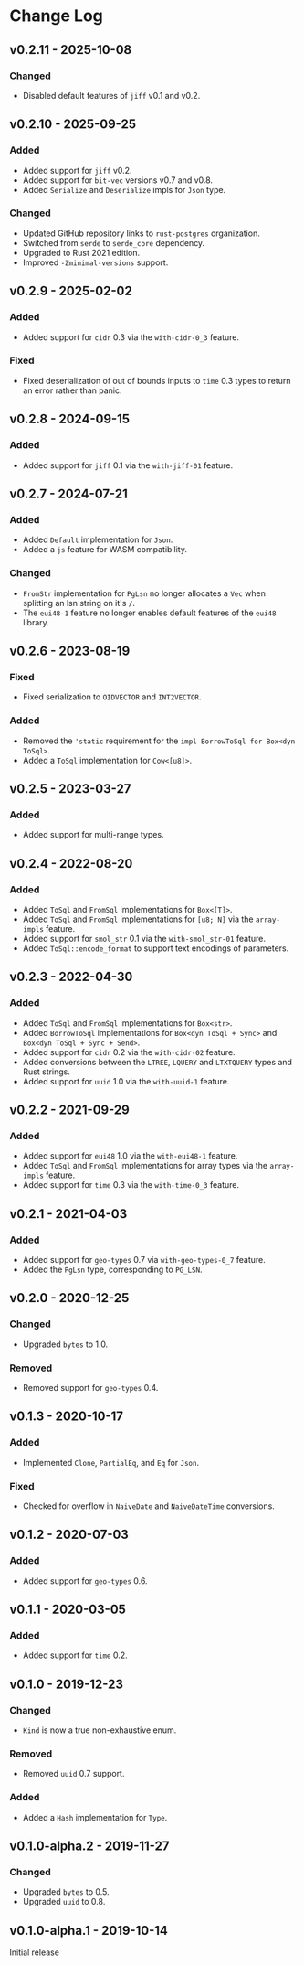 # Change Log

## v0.2.11 - 2025-10-08

### Changed

* Disabled default features of `jiff` v0.1 and v0.2.

## v0.2.10 - 2025-09-25

### Added

* Added support for `jiff` v0.2.
* Added support for `bit-vec` versions v0.7 and v0.8.
* Added `Serialize` and `Deserialize` impls for `Json` type.

### Changed

* Updated GitHub repository links to `rust-postgres` organization.
* Switched from `serde` to `serde_core` dependency.
* Upgraded to Rust 2021 edition.
* Improved `-Zminimal-versions` support.

## v0.2.9 - 2025-02-02

### Added

* Added support for `cidr` 0.3 via the `with-cidr-0_3` feature.

### Fixed

* Fixed deserialization of out of bounds inputs to `time` 0.3 types to return an error rather than panic.

## v0.2.8 - 2024-09-15

### Added

* Added support for `jiff` 0.1 via the `with-jiff-01` feature.

## v0.2.7 - 2024-07-21

### Added

* Added `Default` implementation for `Json`.
* Added a `js` feature for WASM compatibility.

### Changed

* `FromStr` implementation for `PgLsn` no longer allocates a `Vec` when splitting an lsn string on it's `/`.
* The `eui48-1` feature no longer enables default features of the `eui48` library.

## v0.2.6 - 2023-08-19

### Fixed

* Fixed serialization to `OIDVECTOR` and `INT2VECTOR`.

### Added

* Removed the `'static` requirement for the `impl BorrowToSql for Box<dyn ToSql>`.
* Added a `ToSql` implementation for `Cow<[u8]>`.

## v0.2.5 - 2023-03-27

### Added

* Added support for multi-range types.

## v0.2.4 - 2022-08-20

### Added

* Added `ToSql` and `FromSql` implementations for `Box<[T]>`.
* Added `ToSql` and `FromSql` implementations for `[u8; N]` via the `array-impls` feature.
* Added support for `smol_str` 0.1 via the `with-smol_str-01` feature.
* Added `ToSql::encode_format` to support text encodings of parameters.

## v0.2.3 - 2022-04-30

### Added

* Added `ToSql` and `FromSql` implementations for `Box<str>`.
* Added `BorrowToSql` implementations for `Box<dyn ToSql + Sync>` and `Box<dyn ToSql + Sync + Send>`.
* Added support for `cidr` 0.2 via the `with-cidr-02` feature.
* Added conversions between the `LTREE`, `LQUERY` and `LTXTQUERY` types and Rust strings.
* Added support for `uuid` 1.0 via the `with-uuid-1` feature.

## v0.2.2 - 2021-09-29

### Added

* Added support for `eui48` 1.0 via the `with-eui48-1` feature.
* Added `ToSql` and `FromSql` implementations for array types via the `array-impls` feature.
* Added support for `time` 0.3 via the `with-time-0_3` feature.

## v0.2.1 - 2021-04-03

### Added

* Added support for `geo-types` 0.7 via `with-geo-types-0_7` feature.
* Added the `PgLsn` type, corresponding to `PG_LSN`.

## v0.2.0 - 2020-12-25

### Changed

* Upgraded `bytes` to 1.0.

### Removed

* Removed support for `geo-types` 0.4.

## v0.1.3 - 2020-10-17

### Added

* Implemented `Clone`, `PartialEq`, and `Eq` for `Json`.

### Fixed

* Checked for overflow in `NaiveDate` and `NaiveDateTime` conversions.

## v0.1.2 - 2020-07-03

### Added

* Added support for `geo-types` 0.6.

## v0.1.1 - 2020-03-05

### Added

* Added support for `time` 0.2.

## v0.1.0 - 2019-12-23

### Changed

* `Kind` is now a true non-exhaustive enum.

### Removed

* Removed `uuid` 0.7 support.

### Added

* Added a `Hash` implementation for `Type`.

## v0.1.0-alpha.2 - 2019-11-27

### Changed

* Upgraded `bytes` to 0.5.
* Upgraded `uuid` to 0.8.

## v0.1.0-alpha.1 - 2019-10-14

Initial release
